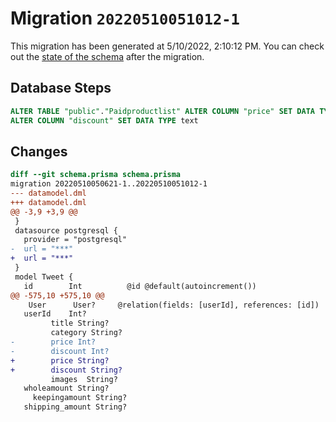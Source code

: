 # Migration `20220510051012-1`

This migration has been generated at 5/10/2022, 2:10:12 PM.
You can check out the [state of the schema](./schema.prisma) after the migration.

## Database Steps

```sql
ALTER TABLE "public"."Paidproductlist" ALTER COLUMN "price" SET DATA TYPE text ,
ALTER COLUMN "discount" SET DATA TYPE text 
```

## Changes

```diff
diff --git schema.prisma schema.prisma
migration 20220510050621-1..20220510051012-1
--- datamodel.dml
+++ datamodel.dml
@@ -3,9 +3,9 @@
 }
 datasource postgresql {
   provider = "postgresql"
-  url = "***"
+  url = "***"
 }
 model Tweet {
   id        Int          @id @default(autoincrement())
@@ -575,10 +575,10 @@
    User      User?     @relation(fields: [userId], references: [id])
   userId    Int?
         title String?
         category String?
-        price Int?
-        discount Int?
+        price String?
+        discount String?
         images  String?
   wholeamount String?
     keepingamount String?
   shipping_amount String?
```



